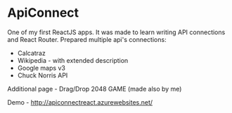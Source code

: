 # ApiConnect
One of my first ReactJS apps. It was made to learn writing API connections and React Router.
Prepared multiple api's connections:
- Calcatraz
- Wikipedia - with extended description
- Google maps v3
- Chuck Norris API

Additional page - Drag/Drop 2048 GAME (made also by me)

Demo - http://apiconnectreact.azurewebsites.net/
